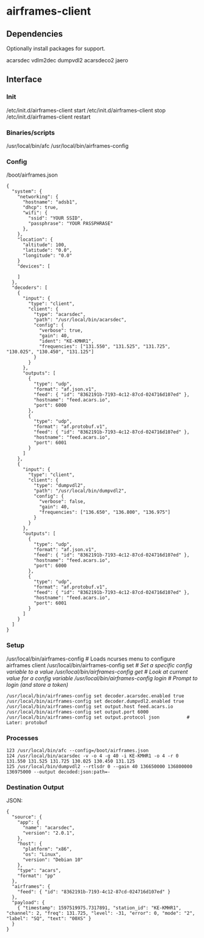 # airframes-client

## Dependencies

Optionally install packages for support.

acarsdec
vdlm2dec
dumpvdl2
acarsdeco2
jaero

## Interface

### Init
/etc/init.d/airframes-client start
/etc/init.d/airframes-client stop
/etc/init.d/airframes-client restart

### Binaries/scripts
/usr/local/bin/afc
/usr/local/bin/airframes-config

### Config
/boot/airframes.json

```
{
  "system": {
    "networking": {
      "hostname": "adsb1",
      "dhcp": true,
      "wifi": {
        "ssid": "YOUR SSID",
        "passphrase": "YOUR PASSPHRASE"
      },
    },
    "location": {
      "altitude": 100,
      "latitude": "0.0",
      "longitude": "0.0"
    }
    "devices": [

    ]
  },
  "decoders": [
    {
      "input": {
        "type": "client",
        "client": {
          "type": "acarsdec",
          "path": "/usr/local/bin/acarsdec",
          "config": {
            "verbose": true,
            "gain": 40,
            "ident": "KE-KMHR1",
            "frequencies": ["131.550", "131.525", "131.725", "130.025", "130.450", "131.125"]
          }
        }
      },
      "outputs": [
        {
          "type": "udp",
          "format": "af.json.v1",
          "feed": { "id": "8362191b-7193-4c12-87cd-024716d107ed" },
          "hostname": "feed.acars.io",
          "port": 6000
        },
        {
          "type": "udp",
          "format": "af.protobuf.v1",
          "feed": { "id": "8362191b-7193-4c12-87cd-024716d107ed" },
          "hostname": "feed.acars.io",
          "port": 6001
        }
      ]
    },
    {
      "input": {
        "type": "client",
        "client": {
          "type": "dumpvdl2",
          "path": "/usr/local/bin/dumpvdl2",
          "config": {
            "verbose": false,
            "gain": 40,
            "frequencies": ["136.650", "136.800", "136.975"]
          }
        }
      },
      "outputs": [
        {
          "type": "udp",
          "format": "af.json.v1",
          "feed": { "id": "8362191b-7193-4c12-87cd-024716d107ed" },
          "hostname": "feed.acars.io",
          "port": 6000
        },
        {
          "type": "udp",
          "format": "af.protobuf.v1",
          "feed": { "id": "8362191b-7193-4c12-87cd-024716d107ed" },
          "hostname": "feed.acars.io",
          "port": 6001
        }
      ]
    }
  ]
}
```


### Setup
/usr/local/bin/airframes-config                    # Loads ncurses menu to configure airframes client
/usr/local/bin/airframes-config set <var> <value>  # Set a specific config variable to a value
/usr/local/bin/airframes-config get <var>          # Look at current value for a config variable
/usr/local/bin/airframes-config login              # Prompt to login (and store a token)

```
/usr/local/bin/airframes-config set decoder.acarsdec.enabled true
/usr/local/bin/airframes-config set decoder.dumpvdl2.enabled true
/usr/local/bin/airframes-config set output.host feed.acars.io
/usr/local/bin/airframes-config set output.port 6000
/usr/local/bin/airframes-config set output.protocol json          # Later: protobuf
```

### Processes

```
123 /usr/local/bin/afc --config=/boot/airframes.json
124 /usr/local/bin/acarsdec -v -o 4 -g 40 -i KE-KMHR1 -o 4 -r 0 131.550 131.525 131.725 130.025 130.450 131.125
125 /usr/local/bin/dumpvdl2 --rtlsdr 0 --gain 40 136650000 136800000 136975000 --output decoded:json:path=-
```

### Destination Output

JSON:

```
{
  "source": {
    "app": {
      "name": "acarsdec",
      "version": "2.0.1",
    },
    "host": {
      "platform": "x86",
      "os": "Linux",
      "version": "Debian 10"
    },
    "type": "acars",
    "format": "pp"
  },
  "airframes": {
    "feed": { "id": "8362191b-7193-4c12-87cd-024716d107ed" }
  },
  "payload": {
    { "timestamp": 1597519975.7317891, "station_id": "KE-KMHR1", "channel": 2, "freq": 131.725, "level": -31, "error": 0, "mode": "2", "label": "SQ", "text": "00XS" }
  }
}
```
